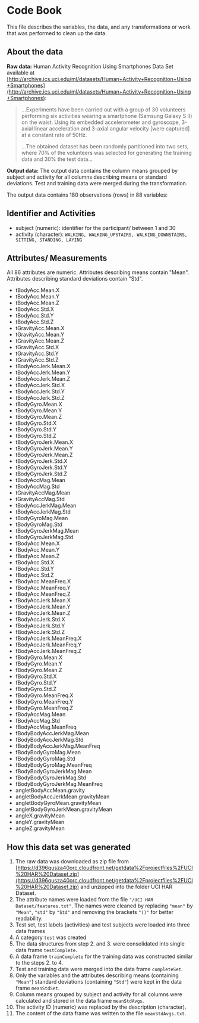 # Code Book #

 This file describes the variables, the data, and any transformations or work that was performed to clean up the data.

## About the data ##

**Raw data:** Human Activity Recognition Using Smartphones Data Set available at [http://archive.ics.uci.edu/ml/datasets/Human+Activity+Recognition+Using+Smartphones](http://archive.ics.uci.edu/ml/datasets/Human+Activity+Recognition+Using+Smartphones):


 > ...Experiments have been carried out with a group of 30 volunteers performing six activities wearing a smartphone (Samsung Galaxy S II) on the waist. Using its embedded accelerometer and gyroscope, 3-axial linear acceleration and 3-axial angular velocity [were captured] at a constant rate of 50Hz.
> 
>  ...The obtained dataset has been randomly partitioned into two sets, where 70% of the volunteers was selected for generating the training data and 30% the test data...

**Output data:** The output data contains the column means grouped by subject and activity for all columns describing means or standard deviations. Test and training data were merged during the transformation. 

The output data contains 180 observations (rows) in 88 variables:

## Identifier and Activities ##

- subject (numeric): identifier for the participant/ between 1 and 30  
- activity (character): `WALKING, WALKING_UPSTAIRS, WALKING_DOWNSTAIRS, SITTING, STANDING, LAYING`


## Attributes/ Measurements ##

All 86 attributes are numeric.
Attributes describing means contain "Mean". Attributes describing standard deviations contain "Std".

- tBodyAcc.Mean.X
- tBodyAcc.Mean.Y
- tBodyAcc.Mean.Z
- tBodyAcc.Std.X
- tBodyAcc.Std.Y
- tBodyAcc.Std.Z
- tGravityAcc.Mean.X
- tGravityAcc.Mean.Y
- tGravityAcc.Mean.Z
- tGravityAcc.Std.X
- tGravityAcc.Std.Y
- tGravityAcc.Std.Z
- tBodyAccJerk.Mean.X
- tBodyAccJerk.Mean.Y
- tBodyAccJerk.Mean.Z
- tBodyAccJerk.Std.X
- tBodyAccJerk.Std.Y
- tBodyAccJerk.Std.Z
- tBodyGyro.Mean.X
- tBodyGyro.Mean.Y
- tBodyGyro.Mean.Z
- tBodyGyro.Std.X
- tBodyGyro.Std.Y
- tBodyGyro.Std.Z
- tBodyGyroJerk.Mean.X
- tBodyGyroJerk.Mean.Y
- tBodyGyroJerk.Mean.Z
- tBodyGyroJerk.Std.X
- tBodyGyroJerk.Std.Y
- tBodyGyroJerk.Std.Z
- tBodyAccMag.Mean
- tBodyAccMag.Std
- tGravityAccMag.Mean
- tGravityAccMag.Std
- tBodyAccJerkMag.Mean
- tBodyAccJerkMag.Std
- tBodyGyroMag.Mean
- tBodyGyroMag.Std
- tBodyGyroJerkMag.Mean
- tBodyGyroJerkMag.Std
- fBodyAcc.Mean.X
- fBodyAcc.Mean.Y
- fBodyAcc.Mean.Z
- fBodyAcc.Std.X
- fBodyAcc.Std.Y
- fBodyAcc.Std.Z
- fBodyAcc.MeanFreq.X
- fBodyAcc.MeanFreq.Y
- fBodyAcc.MeanFreq.Z
- fBodyAccJerk.Mean.X
- fBodyAccJerk.Mean.Y
- fBodyAccJerk.Mean.Z
- fBodyAccJerk.Std.X
- fBodyAccJerk.Std.Y
- fBodyAccJerk.Std.Z
- fBodyAccJerk.MeanFreq.X
- fBodyAccJerk.MeanFreq.Y
- fBodyAccJerk.MeanFreq.Z
- fBodyGyro.Mean.X
- fBodyGyro.Mean.Y
- fBodyGyro.Mean.Z
- fBodyGyro.Std.X
- fBodyGyro.Std.Y
- fBodyGyro.Std.Z
- fBodyGyro.MeanFreq.X
- fBodyGyro.MeanFreq.Y
- fBodyGyro.MeanFreq.Z
- fBodyAccMag.Mean
- fBodyAccMag.Std
- fBodyAccMag.MeanFreq
- fBodyBodyAccJerkMag.Mean
- fBodyBodyAccJerkMag.Std
- fBodyBodyAccJerkMag.MeanFreq
- fBodyBodyGyroMag.Mean
- fBodyBodyGyroMag.Std
- fBodyBodyGyroMag.MeanFreq
- fBodyBodyGyroJerkMag.Mean
- fBodyBodyGyroJerkMag.Std
- fBodyBodyGyroJerkMag.MeanFreq
- angletBodyAccMean.gravity
- angletBodyAccJerkMean.gravityMean
- angletBodyGyroMean.gravityMean
- angletBodyGyroJerkMean.gravityMean
- angleX.gravityMean
- angleY.gravityMean
- angleZ.gravityMean

## How this data set was generated ##

1. The raw data was downloaded as zip file from [https://d396qusza40orc.cloudfront.net/getdata%2Fprojectfiles%2FUCI%20HAR%20Dataset.zip](https://d396qusza40orc.cloudfront.net/getdata%2Fprojectfiles%2FUCI%20HAR%20Dataset.zip) and unzipped into the folder UCI HAR Dataset.
2. The attribute names were loaded from the file `"/UCI HAR Dataset/features.txt"`. The names  were cleaned by replacing `"mean"` by `"Mean"`, `"std"` by `"Std"` and removing the brackets `"()"` for better readability. 
3. Test set, test labels (activities) and test subjects were loaded into three data frames
4. A category `test` was created
5. The data structures from step 2. and 3. were consolidated into single data frame `testComplete`.
6. A data frame `trainComplete` for the training data was constructed similar to the steps 2. to 4. 
7. Test and training data were merged into the data frame `completeSet`.
8. Only the variables and the attributes describing means (containing `"Mean"`) standard deviations (containing `"Std"`) were kept in the data frame `meanStdSet`.
9. Column means grouped by subject and activity for all columns were calculated and stored in the data frame `meanStdAvgs`.
10. The activity ID (numeric) was replaced by the description (character).
11. The content of the data frame was written to the file `meanStdAvgs.txt`.   
